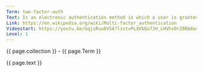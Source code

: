 ```yaml
---
Term: two-factor-auth
Text: Is an electronic authentication method in which a user is granted access to a website or application only after successfully presenting two or more pieces of evidence 
Link: https://en.wikipedia.org/wiki/Multi-factor_authentication
Videostart: https://youtu.be/GqjsRuu0V5A?list=PLXVbQu7JH_LHVhs0rZ9Bb8ocyKlPljkaG&t=56m13s
Level: 1
---
```


{{ page.collection }} - {{ page.Term }}

   {{ page.text }}

